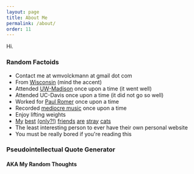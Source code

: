 ```yaml
---
layout: page
title: About Me
permalink: /about/
order: 11
---
```


Hi.

### Random Factoids ###

* Contact me at wmvolckmann at gmail dot com
* From [Wisconsin](wisconsin.jpg) (mind the accent)
* Attended [UW-Madison](uwmadison.jpg) once upon a time (it went well)
* Attended UC-Davis once upon a time (it did not go so well)
* Worked for [Paul Romer](https://en.wikipedia.org/wiki/Paul_Romer) once upon a time
* Recorded [mediocre music](/music/) once upon a time
* Enjoy lifting weights
* [My](https://youtu.be/vPQK9yEjJ8E) [best](https://youtu.be/ryGWz79q0TM)
  [(only?!)](https://youtu.be/NmfF18jSU_c) [friends](https://youtu.be/vqGo6AzBPvk)
  [are](https://youtu.be/D8_4oXLJmC4) [stray](https://youtu.be/sO0uWgMzu6E)
  [cats](https://youtu.be/pVxQLtNb5uA)  
* The least interesting person to ever have their own personal website
* You must be really bored if you're reading this


### Pseudointellectual Quote Generator
#### AKA My Random Thoughts

<SCRIPT LANGUAGE="JAVASCRIPT">

  var r_text = new Array ();

  r_text[0] = "The most complicated people always want the simplest things. What makes them complicated is that they have so much trouble getting those simple things.";

  r_text[1] = "Sometimes things you like are wrong. Sometimes things you dislike like are right. Sometimes people you like are wrong. Sometimes people you dislike are right.";

  r_text[2] = "There is always someone smarter than you; more educated than you; and better intentioned than you; who has come to a different conclusion than you.";

  r_text[3] = "Science works because it demands skepticism of its own results.";

  r_text[4] = "Appeals to authority are always invalid. Just as with ad hominem, a statement for or against a position is neither weaker nor stronger depending on who is making the argument. As a corollary, offering no argument and simply highlighting the source of a statement is equivalent to making no argument. The whole point of science (and the motivation behind Enlightenment principles more generally) is to let the merits of logic, reason, and evidence do the talking, usurping the primacy of source.";

  r_text[5] = "When someone's purpose comes from having a problem to solve, a solution can be an even bigger problem."

  r_text[6] = "I never worry about whether someone agrees with me or not. I do worry about whether someone will hate me for not agreeing."

  r_text[7] = "It is okay — even admirable — to be skeptical of conventional wisdom and mainstream narratives. It is not wrong to reject them sometimes. The challenge is in finding a tenable substitute, and not credulously plugging in whatever alternative sounds the most appealing. The problem with most conspiracy theories is that the same dose of skepticism that leads to a rejection of the mainstream narrative would typically lead to an even more aggressive rejection of the proposed alternative. It is not possible to be selectively skeptical: you are either skeptical or gullible."


  var i = Math.floor(r_text.length * Math.random());

  document.write(r_text[i]);

</script>
